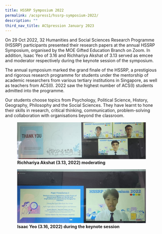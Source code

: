 ```yaml
---
title: HSSRP Symposium 2022
permalink: /acspress1/hssrp-symposium-2022/
description: ""
third_nav_title: ACSpression January 2023
---
```

On 29 Oct 2022, 32 Humanities and Social Sciences Research Programme (HSSRP) participants presented their research papers at the annual HSSRP Symposium, organised by the MOE Gifted Education Branch on Zoom. In addition, Isaac Yeo of 3.16 and Richhariya Akshat of 3.13 served as emcee and moderator respectively during the keynote session of the symposium.

The annual symposium marked the grand finale of the HSSRP, a prestigious and rigorous research programme for students under the mentorship of academic researchers from various tertiary institutions in Singapore, as well as teachers from ACS(I). 2022 saw the highest number of ACS(I) students admitted into the programme.

Our students choose topics from Psychology, Political Science, History, Geography, Philosophy and the Social Sciences. They have learnt to hone their skills in research, critical thinking, communication, problem-solving and collaboration with organisations beyond the classroom.

<figure>
<img src="/images/Picture11.jpg">
<figcaption> <strong> Richhariya Akshat (3.13, 2022) moderating</strong> </figcaption>
</figure>

<figure>
<img src="/images/Picture12.jpg">
<figcaption> <strong>Isaac Yeo (3.16, 2022) during the keynote session</strong> </figcaption>
</figure>